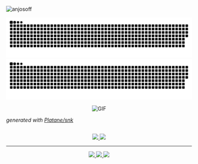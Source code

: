  <p align="left"> <img src="https://komarev.com/ghpvc/?username=anjosoff&label=Profile%20views&color=0e75b6&style=flat" alt="anjosoff" /> </p>

![github contribution grid snake animation](https://raw.githubusercontent.com/anjosoff/anjosoff/output/github-contribution-grid-snake-dark.svg#gh-dark-mode-only)![github contribution grid snake animation](https://raw.githubusercontent.com/anjosoff/anjosoff/output/github-contribution-grid-snake.svg#gh-light-mode-only)


 <div align="center">
    <img  height="30%" width="40% align="center" alt="GIF" src="https://media.giphy.com/media/iIqmM5tTjmpOB9mpbn/giphy.gif"/>
 </div>
 
_generated with [Platane/snk](https://github.com/Platane/snk)_

##

<div align="center">
    <a href="https://github.com/anjosoff">
    <img height="180em" src="https://github-readme-stats.vercel.app/api?username=anjosoff&show_icons=true&theme=tokyonight&include_all_commits=true&count_private=true"/>
    <img height="180em" src="https://github-readme-stats.vercel.app/api/top-langs/?username=anjosoff&layout=compact&langs_count=7&theme=tokyonight"/>
</div>







<hr>
<div align="center">
    <a href="https://www.linkedin.com/in/anjosgui/" target="_blank">
         <img src="https://img.shields.io/badge/-LinkedIn-%230077B5?style=for-the-badge&logo=linkedin&logoColor=white" target="_blank">
    </a>
    <a href = "https://linktr.ee/xnjosgui" target="_blank"> 
        <img src="https://img.shields.io/badge/linktree-39E09B?style=for-the-badge&logo=linktree&logoColor=white" target="_blank">
    </a> 
    <a href ="mailto:anjosgui12@gmail.com">
        <img src="https://img.shields.io/badge/-Gmail-%23333?style=for-the-badge&logo=gmail&logoColor=white" target="_blank">
    </a>
</div>
  
 
